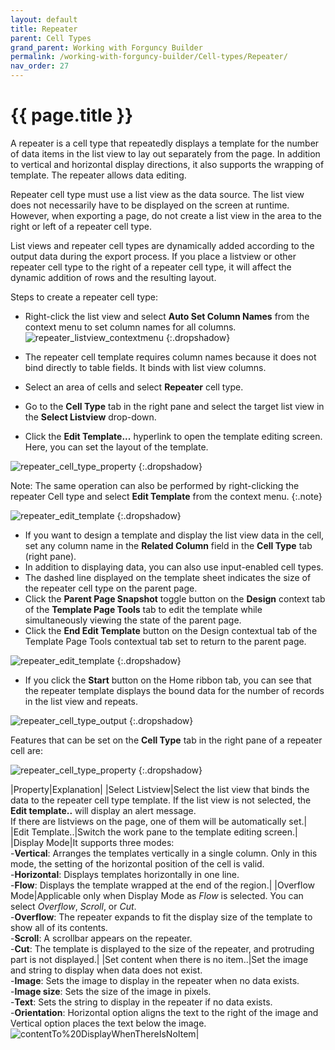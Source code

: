 ```yaml
---
layout: default
title: Repeater
parent: Cell Types
grand_parent: Working with Forguncy Builder
permalink: /working-with-forguncy-builder/Cell-types/Repeater/
nav_order: 27
---
```


# {{ page.title }}

A repeater is a cell type that repeatedly displays a template for the number of data items in the list view to lay out separately from the page. In addition to vertical and horizontal display directions, it also supports the wrapping of template. The repeater allows data editing. 

Repeater cell type must use a list view as the data source. The list view does not necessarily have to be displayed on the screen at runtime. However, when exporting a page, do not create a list view in the area to the right or left of a repeater cell type. 

List views and repeater cell types are dynamically added according to the output data during the export process. If you place a listview or other repeater cell type to the right of a repeater cell type, it will affect the dynamic addition of rows and the resulting layout.

Steps to create a repeater cell type:

- Right-click the list view and select **Auto Set Column Names** from the context menu to set column names for all columns. 
![repeater_listview_contextmenu](/assets/images/product-images/repeater_listview_contextmenu.png)
{:.dropshadow}

- The repeater cell template requires column names because it does not bind directly to table fields. It binds with list view columns.
- Select an area of ​​cells and select **Repeater** cell type.
- Go to the **Cell Type** tab in the right pane and select the target list view in the **Select Listview** drop-down.
- Click the **Edit Template...** hyperlink to open the template editing screen. Here, you can set the layout of the template.

![repeater_cell_type_property](/assets/images/product-images/repeater_cell_type_property.png)
{:.dropshadow}

Note: The same operation can also be performed by right-clicking the repeater Cell type and select **Edit Template** from the context menu.
{:.note}

![repeater_edit_template](/assets/images/product-images/repeater_edit_template.png)
{:.dropshadow}

- If you want to design a template and display the list view data in the cell, set any column name in the **Related Column** field in the **Cell Type** tab (right pane).
- In addition to displaying data, you can also use input-enabled cell types.
- The dashed line displayed on the template sheet indicates the size of the repeater cell type on the parent page.
- Click the **Parent Page Snapshot** toggle button on the **Design** context tab of the **Template Page Tools** tab to edit the template while simultaneously viewing the state of the parent page. 
- Click the **End Edit Template** button on the Design contextual tab of the Template Page Tools contextual tab set to return to the parent page.

![repeater_edit_template](/assets/images/product-images/repeater_edit_template.png)
{:.dropshadow}

- If you click the **Start** button on the Home ribbon tab, you can see that the repeater template displays the bound data for the number of records in the list view and repeats.

![repeater_cell_type_output](/assets/images/product-images/repeater_cell_type_output.png)
{:.dropshadow}

Features that can be set on the **Cell Type** tab in the right pane of a repeater cell are:

![repeater_cell_type_property](/assets/images/product-images/repeater_cell_type_property.png)
{:.dropshadow}

|Property|Explanation|
|Select Listview|Select the list view that binds the data to the repeater cell type template. If the list view is not selected, the **Edit template..** will display an alert message. <br/> If there are listviews on the page, one of them will be automatically set.|
|Edit Template..|Switch the work pane to the template editing screen.|
|Display Mode|It supports three modes: <br/> -**Vertical**: Arranges the templates vertically in a single column. Only in this mode, the setting of the horizontal position of the cell is valid. <br/> -**Horizontal**: Displays templates horizontally in one line. <br/> -**Flow**: Displays the template wrapped at the end of the region.|
|Overflow Mode|Applicable only when Display Mode as *Flow* is selected. You can select *Overflow*, *Scroll*, or *Cut*. <br/> -**Overflow**: The repeater expands to fit the display size of the template to show all of its contents. <br/> -**Scroll**: A scrollbar appears on the repeater. <br/> -**Cut**: The template is displayed to the size of the repeater, and protruding part is not displayed.|
|Set content when there is no item..|Set the image and string to display when data does not exist. <br/> -**Image**: Sets the image to display in the repeater when no data exists. <br/> -**Image size**: Sets the size of the image in pixels. <br/> -**Text**: Sets the string to display in the repeater if no data exists. <br/> -**Orientation**: Horizontal option aligns the text to the right of the image and Vertical option places the text below the image. <br/> ![contentTo%20DisplayWhenThereIsNoItem](/assets/images/product-images/repeater_contentTo%20DisplayWhenThereIsNoItem.png)|

<!--
## Edit data
### Finalize data
The data finalization process differs depending on the [Data finalization timing] setting of the list view that is the data source of the [Repeater] type cell.
When [Do not refresh list view data immediately] is disabled
-If the current record in the list view is moved by clicking the area corresponding to each record on the repeater, the edited data will be reflected in the database.
-If you click outside the repeater's area, the data you were editing on the repeater at that point in time will be reflected in the database.
-If you set data validation rules for the input cells above the template, even if there is a validation rule error, the values ​​in the list view will be reflected in the display, but will not be reflected in the database.

When [Do not refresh list view data immediately] is enabled
-If you execute the [Update list view data] command whose [Processing type] is set to "Confirm list view update", all the data edited on the repeater will be reflected in the database.
-If the list view used as the data source of the [Repeater] type cell is set as a detailed list view, all data edited on the repeater will also be reflected in the database when the master data is confirmed.

## Data Validation Validation Behavior
If the data validation rule set in the input cell above the template is an error, the following commands will not be executed.
- [Update List View Data] command with [Process Type] set to "Confirm List View Update"
- Update Table Data command
- [Page transition] command

## Supplementary notes and notes
### Application design time
- f you copy and paste a Repeater cell type whose template has been edited, the edited contents of the template will not be copied. Note that this does not apply if the page is duplicated or imported from another Forguncy project.
- If you start debugging while the template editing screen is displayed in the task pane, the parent page of the template will be displayed if the start page is not set.
- The Delete Record command, normally available only for cells in listviews, is also available for cells in templates.
-If you copy a non-template cell such as a cell on the parent page and paste it on the template, the cell type will not be reflected, but only the style will be reflected. This is a behavioral design due to the limited cell types supported on templates.
- Templates don't support formulas, so the formula bar doesn't appear, but neither does typing formulas directly into cells or setting default values ​​to formulas.
- If the [Export to Excel (page)] command and [Export to PDF] are set to a [Button] type cell etc. in the template, only the template part of the record where the clicked button exists will be exported. At that time, the Excel file name will be the name that adds the record number to the "list view name". Note that parent pages cannot be exported.
- Regardless of the set value of [Allow editing] of the list view that is the data source of the list view that is the data source of the [Repeater] type cell, updating by the repeater is enabled.
- There is no way to add new data using a Repeater type cell. Consider using the Refresh List View Data command or the Refresh Table Data command.
- If you place a list view (including hidden columns) horizontally in a [repeater] type cell, the export process will not produce the expected results.
- If the [repeater] type cell part is hidden by the column hiding function or the row hiding function, the rows that are dynamically added by the data will not be hidden and will be output in the export result.

### Application runtime
- If the load on demand setting is enabled in the list view that is the data source of the [repeater] type cell, the load on demand function will work by scrolling the repeater's scroll bar to the bottom or right end.
- If you click the area corresponding to each record on the repeater, the current record of the list view will transition according to the clicked area.
-->